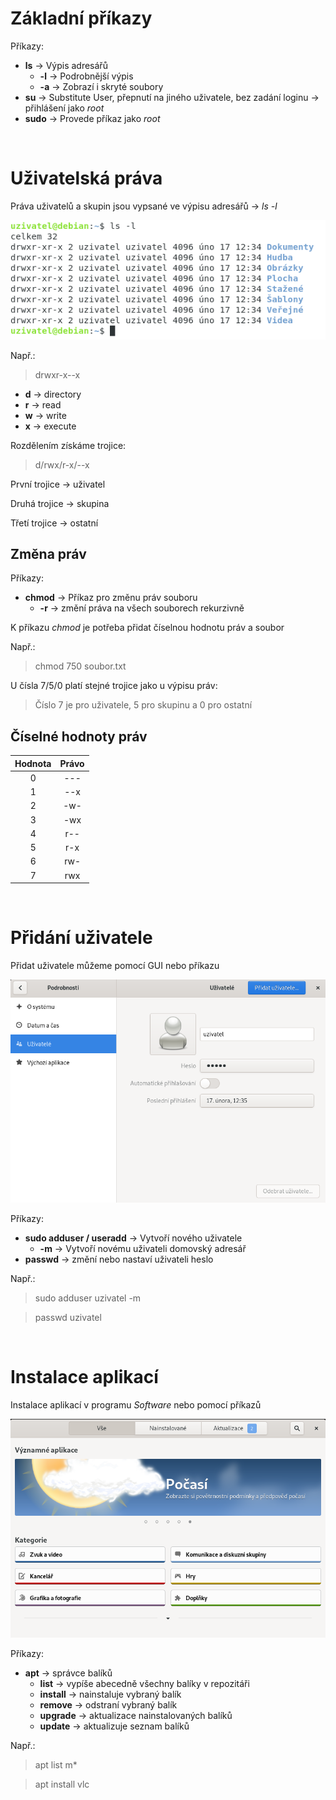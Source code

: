 # Základní příkazy

Příkazy:
* **ls** -> Výpis adresářů
    * **-l** -> Podrobnější výpis
    * **-a** -> Zobrazí i skryté soubory
* **su** -> Substitute User, přepnutí na jiného uživatele, bez zadání loginu -> přihlášení jako *root*
* **sudo** -> Provede příkaz jako *root*

&nbsp;

# Uživatelská práva

Práva uživatelů a skupin jsou vypsané ve výpisu adresářů -> *ls -l*

![Příkaz ls -l](images/ListFiles.png "Příkaz ls -l")

Např.:
>drwxr-x--x

* **d** -> directory
* **r** -> read
* **w** -> write
* **x** -> execute

Rozdělením získáme trojice:

>d/rwx/r-x/--x

První trojice -> uživatel

Druhá trojice -> skupina

Třetí trojice -> ostatní

## Změna práv

Příkazy:

* **chmod** -> Příkaz pro změnu práv souboru
    * **-r** -> změní práva na všech souborech rekurzivně

K příkazu *chmod* je potřeba přidat číselnou hodnotu práv a soubor

Např.:
>chmod 750 soubor.txt

U čísla 7/5/0 platí stejné trojice jako u výpisu práv:
>Číslo 7 je pro uživatele, 5 pro skupinu a 0 pro ostatní

## Číselné hodnoty práv

| Hodnota     | Právo  |
| :---------: | :----: |
| 0           | ---    |
| 1           | --x    |
| 2           | -w-    |
| 3           | -wx    |
| 4           | r--    |
| 5           | r-x    |
| 6           | rw-    |
| 7           | rwx    |

&nbsp;

# Přidání uživatele

Přidat uživatele můžeme pomocí GUI nebo příkazu

![Uživatelé](images/Users_GUI.png "Uživatelé")

Příkazy:
* **sudo adduser / useradd** -> Vytvoří nového uživatele
    * **-m** -> Vytvoří novému uživateli domovský adresář
* **passwd** -> změní nebo nastaví uživateli heslo

Např.:
>sudo adduser uzivatel -m

>passwd uzivatel

&nbsp;

# Instalace aplikací

Instalace aplikací v programu *Software* nebo pomocí příkazů

![Obchod s aplikacemi](images/Software.png "Obchod s aplikacemi")

Příkazy:
* **apt** -> správce balíků
    * **list** -> vypíše abecedně všechny balíky v repozitáři
    * **install** -> nainstaluje vybraný balík
    * **remove** -> odstraní vybraný balík
    * **upgrade** -> aktualizace nainstalovaných balíků
    * **update** -> aktualizuje seznam balíků

Např.:
>apt list m*

>apt install vlc

